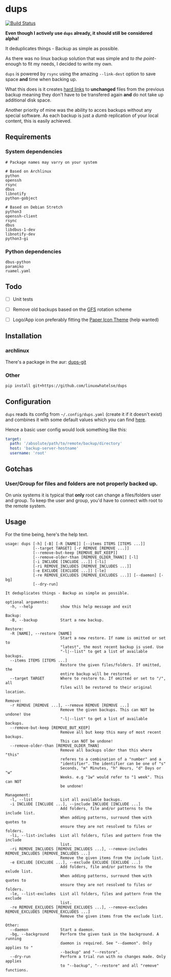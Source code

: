 dups
====
[![Build Status](https://travis-ci.org/linuxwhatelse/dups.svg?branch=master)](https://travis-ci.org/linuxwhatelse/dups)

**Even though I actively use `dups` already, it should still be considered alpha!**

It deduplicates things - Backup as simple as possible.

As there was no linux backup solution that was simple and
_to the point_-enough to fit my needs, I decided to write my own.

`dups` is powered by `rsync` using the amazing `--link-dest` option to
save space **and** time when backing up.

What this does is it creates [hard links](https://en.wikipedia.org/wiki/Hard_link) to **unchanged** files from the
previous backup meaning they don't have to be transfered again **and** do not
take up additional disk space.

Another priority of mine was the ability to acces backups without any special
software.
As each backup is just a _dumb_ replication of your local content, this is
easily achieved.


## Requirements
### System dependencies
```
# Package names may varry on your system

# Based on Archlinux
python
openssh
rsync
dbus
libnotify
python-gobject

# Based on Debian Stretch
python3
openssh-client
rsync
dbus
libdbus-1-dev
libnotify-dev
python3-gi
```

### Python dependencies
```
dbus-python
paramiko
ruamel.yaml
```


## Todo
- [ ] Unit tests
- [ ] Remove old backups based on the [GFS](https://en.wikipedia.org/wiki/Backup_rotation_scheme#Grandfather-father-son) rotation scheme
- [ ] Logo/App icon preferably fitting the [Paper Icon Theme](https://snwh.org/paper) (help wanted)


## Installation
### archlinux
There's a package in the aur: [dups-git](https://aur.archlinux.org/packages/dups-git/)

### Other
```sh
pip install git+https://github.com/linuxwhatelse/dups
```


## Configuration
`dups` reads its config from `~/.config/dups.yaml` (create it if it doesn't
exist) and combines it with some default values which you can find [here](dups/data/config.yaml).

Hence a basic user config would look something like this:
```yaml
target:
  path: '/absolute/path/to/remote/backup/directory'
  host: 'backup-server-hostname'
  username: 'root'
```


## Gotchas
### User/Group for files and folders are not properly backed up.
On unix systems it is typical that **only** root can change a files/folders
user and group.
To keep the user and group, you'd have to connect with root to the remote system.


## Usage
For the time being, here's the help text.
```text
usage: dups [-h] [-B] [-R [NAME]] [--items ITEMS [ITEMS ...]]
            [--target TARGET] [-r REMOVE [REMOVE ...]]
            [--remove-but-keep [REMOVE_BUT_KEEP]]
            [--remove-older-than [REMOVE_OLDER_THAN]] [-l]
            [-i INCLUDE [INCLUDE ...]] [-li]
            [-ri REMOVE_INCLUDES [REMOVE_INCLUDES ...]]
            [-e EXCLUDE [EXCLUDE ...]] [-le]
            [-re REMOVE_EXCLUDES [REMOVE_EXCLUDES ...]] [--daemon] [-bg]
            [--dry-run]

It deduplicates things - Backup as simple as possible.

optional arguments:
  -h, --help            show this help message and exit

Backup:
  -B, --backup          Start a new backup.

Restore:
  -R [NAME], --restore [NAME]
                        Start a new restore. If name is omitted or set to
                        "latest", the most recent backup is used. Use
                        "-l|--list" to get a list of available backups.
  --items ITEMS [ITEMS ...]
                        Restore the given files/folders. If omitted, the
                        entire backup will be restored.
  --target TARGET       Where to restore to. If omitted or set to "/", all
                        files will be restored to their original location.

Remove:
  -r REMOVE [REMOVE ...], --remove REMOVE [REMOVE ...]
                        Remove the given backups. This can NOT be undone! Use
                        "-l|--list" to get a list of available backups.
  --remove-but-keep [REMOVE_BUT_KEEP]
                        Remove all but keep this many of most recent backups.
                        This can NOT be undone!
  --remove-older-than [REMOVE_OLDER_THAN]
                        Remove all backups older than this where "this"
                        referes to a combination of a "number" and a
                        "identifier". The identifier can be one of "s"
                        Seconds, "m" Minutes, "h" Hours, "d" Days or "w"
                        Weeks. e.g "1w" would refer to "1 week". This can NOT
                        be undone!

Management:
  -l, --list            List all available backups.
  -i INCLUDE [INCLUDE ...], --include INCLUDE [INCLUDE ...]
                        Add folders, file and/or patterns to the include list.
                        When adding patterns, surround them with quotes to
                        ensure they are not resolved to files or folders.
  -li, --list-includes  List all folders, files and pattern from the include
                        list.
  -ri REMOVE_INCLUDES [REMOVE_INCLUDES ...], --remove-includes REMOVE_INCLUDES [REMOVE_INCLUDES ...]
                        Remove the given items from the include list.
  -e EXCLUDE [EXCLUDE ...], --exclude EXCLUDE [EXCLUDE ...]
                        Add folders, file and/or patterns to the exlude list.
                        When adding patterns, surround them with quotes to
                        ensure they are not resolved to files or folders.
  -le, --list-excludes  List all folders, files and pattern from the exclude
                        list.
  -re REMOVE_EXCLUDES [REMOVE_EXCLUDES ...], --remove-excludes REMOVE_EXCLUDES [REMOVE_EXCLUDES ...]
                        Remove the given items from the exclude list.

Other:
  --daemon              Start a daemon.
  -bg, --background     Perform the given task in the background. A running
                        daemon is required. See "--daemon". Only applies to "
                        --backup" and "--restore".
  --dry-run             Perform a trial run with no changes made. Only applies
                        to "--backup", "--restore" and all "remove" functions.
```
